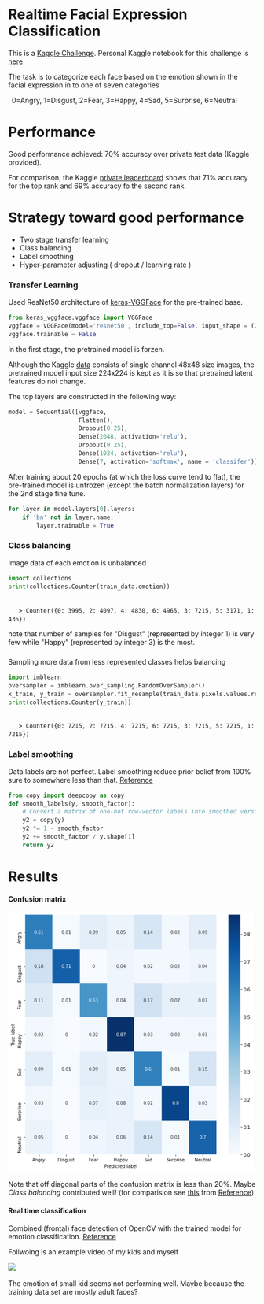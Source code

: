 # Realtime Facial Expression Classification

This is a [Kaggle Challenge](https://www.kaggle.com/c/challenges-in-representation-learning-facial-expression-recognition-challenge). Personal Kaggle notebook for this challenge is [here](https://www.kaggle.com/kilean/transferlearning-oversampling-labelsmoothing-acc70)

The task is to categorize each face based on the emotion shown in the facial expression in to one of seven categories

<b style="word-space:2em">&nbsp;</b>  0=Angry, 1=Disgust, 2=Fear, 3=Happy, 4=Sad, 5=Surprise, 6=Neutral


# Performance
Good performance achieved: 70% accuracy over private test data (Kaggle provided). 

For comparison, the Kaggle [private leaderboard](https://www.kaggle.com/c/challenges-in-representation-learning-facial-expression-recognition-challenge/leaderboard) shows that 71% accuracy for the top rank and 69% accuracy fo the second rank.

# Strategy toward good performance
- Two stage transfer learning 
- Class balancing 
- Label smoothing
- Hyper-parameter adjusting ( dropout / learning rate )


### Transfer Learning
Used ResNet50 architecture of [keras-VGGFace](https://github.com/rcmalli/keras-vggface) for the pre-trained base. 
```python
from keras_vggface.vggface import VGGFace
vggface = VGGFace(model='resnet50', include_top=False, input_shape = (224,224,3))
vggface.trainable = False
```
In the first stage, the pretrained model is forzen.

Although the Kaggle [data](https://www.kaggle.com/c/challenges-in-representation-learning-facial-expression-recognition-challenge/data) consists of single channel 48x48 size images, the pretrained model input size 224x224 is kept as it is so that pretrained latent features do not change. 

The top layers are constructed in the following way:
```python
model = Sequential([vggface,
                    Flatten(),
                    Dropout(0.25),
                    Dense(2048, activation='relu'),
                    Dropout(0.25),
                    Dense(1024, activation='relu'),
                    Dense(7, activation='softmax', name = 'classifer')])
```
After training about 20 epochs (at which the loss curve tend to flat), the pre-trained model is unfrozen (except the batch normalization layers) for the 2nd stage fine tune.
```python
for layer in model.layers[0].layers:
    if 'bn' not in layer.name:
        layer.trainable = True
```


### Class balancing

Image data of each emotion is unbalanced
```python
import collections
print(collections.Counter(train_data.emotion))
```
<code>
<b style="word-space:2em">&nbsp;</b>  > Counter({0: 3995, 2: 4097, 4: 4830, 6: 4965, 3: 7215, 5: 3171, 1: 436})
</code>

note that number of samples for "Disgust" (represented by integer 1) is very few while "Happy" (represented by integer 3) is the most.


#####
Sampling more data from less represented classes helps balancing

```python
import imblearn
oversampler = imblearn.over_sampling.RandomOverSampler()
x_train, y_train = oversampler.fit_resample(train_data.pixels.values.reshape(-1,1),train_data.emotion.values)
print(collections.Counter(y_train))
```
<code>
<b style="word-space:2em">&nbsp;</b>  > Counter({0: 7215, 2: 7215, 4: 7215, 6: 7215, 3: 7215, 5: 7215, 1: 7215})
</code>

### Label smoothing
Data labels are not perfect. Label smoothing reduce prior belief from 100% sure to somewhere less than that. [Reference](https://www.robots.ox.ac.uk/~vgg/rg/papers/reinception.pdf)
```python
from copy import deepcopy as copy
def smooth_labels(y, smooth_factor):
    # Convert a matrix of one-hot row-vector labels into smoothed versions.
    y2 = copy(y)
    y2 *= 1 - smooth_factor
    y2 += smooth_factor / y.shape[1]
    return y2
```

# Results

#### Confusion matrix
<img src="confusion_matrix.png" width="500"/>

Note that off diagonal parts of the confusion matrix is less than 20\%. Maybe *Class balancing* contributed well! (for comparision see [this](https://miro.medium.com/max/674/1*vq3P8waRENRLkEozhB4shQ.png) from [Reference](https://towardsdatascience.com/from-raw-images-to-real-time-predictions-with-deep-learning-ddbbda1be0e4))


#### Real time classification
Combined (frontal) face detection of OpenCV with the trained model for emotion classification. [Reference](https://towardsdatascience.com/from-raw-images-to-real-time-predictions-with-deep-learning-ddbbda1be0e4)

Follwoing is an example video of my kids and myself

![](project.gif)

The emotion of small kid seems not performing well. Maybe because the training data set are mostly adult faces? 
